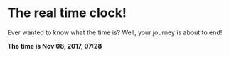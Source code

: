 # The real time clock!

Ever wanted to know what the time is? Well, your journey is about to end!

**The time is Nov 08, 2017, 07:28**